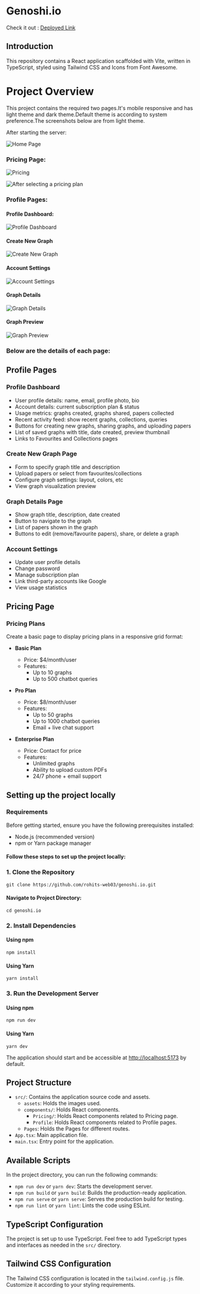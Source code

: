 # Genoshi.io

Check it out : [Deployed Link](https://genoshi-io-two.vercel.app/)

## Introduction

This repository contains a React application scaffolded with Vite, written in TypeScript, styled using Tailwind CSS and Icons from Font Awesome.

# Project Overview

This project contains the required two pages.It's mobile responsive and has light theme and dark theme.Default theme is according to system preference.The screenshots below are from light theme.

After starting the server:

![Home Page](<public/Genoshi Frontend Internship Test.png>)

### Pricing Page:

![Pricing](<public/Genoshi Pricing Page.png>)

![After selecting a pricing plan](<public/Genoshi Pricing Page 2.png>)

### Profile Pages:

#### Profile Dashboard:

![Profile Dashboard](<public/Profile Dashboard.png>)

#### Create New Graph

![Create New Graph](<public/Create New Graph Page.png>)

#### Account Settings

![Account Settings](<public/Account Settings.png>)

#### Graph Details


![Graph Details](<public/Graph Details.png>)

#### Graph Preview

![Graph Preview](<public/Graph Preview Page.png>)

### Below are the details of each page:

## Profile Pages
### Profile Dashboard
- User profile details: name, email, profile photo, bio
- Account details: current subscription plan & status
- Usage metrics: graphs created, graphs shared, papers collected
- Recent activity feed: show recent graphs, collections, queries
- Buttons for creating new graphs, sharing graphs, and uploading papers
- List of saved graphs with title, date created, preview thumbnail
- Links to Favourites and Collections pages

### Create New Graph Page
- Form to specify graph title and description
- Upload papers or select from favourites/collections
- Configure graph settings: layout, colors, etc
- View graph visualization preview

### Graph Details Page
- Show graph title, description, date created
- Button to navigate to the graph
- List of papers shown in the graph
- Buttons to edit (remove/favourite papers), share, or delete a graph

### Account Settings
- Update user profile details
- Change password
- Manage subscription plan
- Link third-party accounts like Google
- View usage statistics

## Pricing Page
### Pricing Plans
Create a basic page to display pricing plans in a responsive grid format:

- **Basic Plan**
  - Price: $4/month/user
  - Features:
    - Up to 10 graphs
    - Up to 500 chatbot queries

- **Pro Plan**
  - Price: $8/month/user
  - Features:
    - Up to 50 graphs
    - Up to 1000 chatbot queries
    - Email + live chat support

- **Enterprise Plan**
  - Price: Contact for price
  - Features:
    - Unlimited graphs
    - Ability to upload custom PDFs
    - 24/7 phone + email support


## Setting up the project locally

### Requirements

Before getting started, ensure you have the following prerequisites installed:

- Node.js (recommended version)
- npm or Yarn package manager

#### Follow these steps to set up the project locally:

### 1. Clone the Repository

    git clone https://github.com/rohits-web03/genoshi.io.git

#### Navigate to Project Directory:

    cd genoshi.io

### 2. Install Dependencies

#### Using npm

    npm install

#### Using Yarn

    yarn install


### 3. Run the Development Server

#### Using npm
    npm run dev

#### Using Yarn
    yarn dev

The application should start and be accessible at [http://localhost:5173](http://localhost:5173) by default.

## Project Structure

- `src/`: Contains the application source code and assets.
  - `assets`: Holds the images used.
  - `components/`: Holds React components.
      - `Pricing/`: Holds React components related to Pricing page.
      - `Profile`: Holds React components related to Profile pages.
  - `Pages`: Holds the Pages for different routes.
- `App.tsx`: Main application file.
- `main.tsx`: Entry point for the application.

## Available Scripts

In the project directory, you can run the following commands:

- `npm run dev` or `yarn dev`: Starts the development server.
- `npm run build` or `yarn build`: Builds the production-ready application.
- `npm run serve` or `yarn serve`: Serves the production build for testing.
- `npm run lint` or `yarn lint`: Lints the code using ESLint.

## TypeScript Configuration

The project is set up to use TypeScript. Feel free to add TypeScript types and interfaces as needed in the `src/` directory.

## Tailwind CSS Configuration

The Tailwind CSS configuration is located in the `tailwind.config.js` file. Customize it according to your styling requirements.

